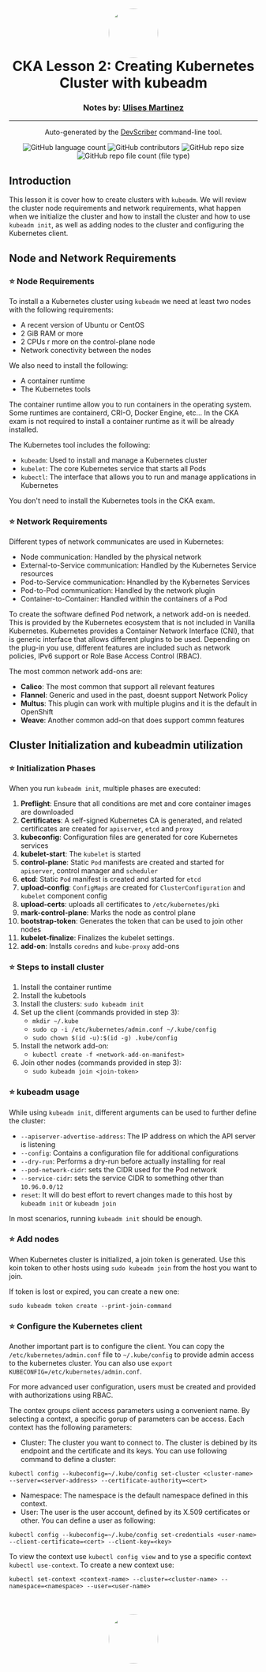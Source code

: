 <h1 align="center" style="border-bottom: none">
    <a href="https://github.com/mx-ulises/certification-prep-cka-ckad" target="_blank">
        <img alt="" src="https://github.com/mx-ulises/certification-prep-cka-ckad/blob/main/assets/notes-logo.png?raw=true" style="border-radius: 50%; height: 100px;">
    </a>
    <br>
    CKA Lesson 2: Creating Kubernetes Cluster with kubeadm
</h1>
<h3 align="center" style="border-bottom: none">
    Notes by: <a href="https://github.com/mx-ulises" target="_blank">Ulises Martinez</a>
</h3>
<hr />

<p align="center">
    Auto-generated by the <a href="https://github.com/WhitneyLampkin/devscriber" target="_blank">DevScriber</a> command-line tool.
</p>

<div align="center">

![GitHub language count](https://img.shields.io/github/languages/count/mx-ulises/certification-prep-cka-ckad?label=Languages)
![GitHub contributors](https://img.shields.io/github/contributors/mx-ulises/certification-prep-cka-ckad?label=Contributors&color=yellow)
![GitHub repo size](https://img.shields.io/github/repo-size/mx-ulises/certification-prep-cka-ckad?label=Repo%20Size&color=teal)
![GitHub repo file count (file type)](https://img.shields.io/github/directory-file-count/mx-ulises/certification-prep-cka-ckad?label=Files&color=purple)

</div>

<!-- TODO: Clean redaction with AI tools -->

## Introduction

This lesson it is cover how to create clusters with `kubeadm`. We will review the cluster node requirements and network requirements, what happen when we initialize the cluster and how to install the cluster and how to use `kubeadm init`, as well as adding nodes to the cluster and configuring the Kubernetes client.

## Node and Network Requirements

### ⭐ Node Requirements

To install a a Kubernetes cluster using `kubeadm` we need at least two nodes with the following requirements:

 - A recent version of Ubuntu or CentOS
 - 2 GiB RAM or more
 - 2 CPUs r more on the control-plane node
 - Network conectivity between the nodes

We also need to install the following:
 - A container runtime
 - The Kubernetes tools

The container runtime allow you to run containers in the operating system. Some runtimes are containerd, CRI-O, Docker Engine, etc... In the CKA exam is not required to install a container runtime as it will be already installed.

The Kubernetes tool includes the following:
 - `kubeadm`: Used to install and manage a Kubernetes cluster
 - `kubelet`: The core Kubernetes service that starts all Pods
 - `kubectl`: The interface that allows you to run and manage applications in Kubernetes

You don't need to install the Kubernetes tools in the CKA exam.

### ⭐ Network Requirements

Different types of network communicates are used in Kubernetes:
 - Node communication: Handled by the physical network
 - External-to-Service communication: Handled by the Kubernetes Service resources
 - Pod-to-Service communication: Hnandled by the Kybernetes Services
 - Pod-to-Pod communication: Handled by the network plugin
 - Container-to-Container: Handled within the containers of a Pod

To create the software defined Pod network, a network add-on is needed. This is provided by the Kubernetes ecosystem that is not included in Vanilla Kubernetes. Kubernetes provides a Container Network Interface (CNI), that is generic interface that allows different plugins to be used. Depending on the plug-in you use, different features are included such as network policies, IPv6 support or Role Base Access Control (RBAC).

The most common network add-ons are:

 - **Calico**: The most common that support all relevant features
 - **Flannel**: Generic and used in the past, doesnt support Network Policy
 - **Multus**: This plugin can work with multiple plugins and it is the default in OpenShift
 - **Weave**: Another common add-on that does support commn features

## Cluster Initialization and kubeadmin utilization

### ⭐ Initialization Phases

When you run `kubeadm init`, multiple phases are executed:

 1. **Preflight**: Ensure that all conditions are met and core container images are downloaded
 1. **Certificates**: A self-signed Kubernetes CA is generated, and related certificates are created for `apiserver`, `etcd` and `proxy`
 1. **kubeconfig**: Configuration files are generated for core Kubernetes services
 1. **kubelet-start**: The `kubelet` is started
 1. **control-plane**: Static `Pod` manifests are created and started for `apiserver`, control manager and `scheduler`
 1. **etcd**: Static `Pod` manifest is created and started for `etcd`
 1. **upload-config**: `ConfigMaps` are created for `ClusterConfiguration` and `kubelet` component config
 1. **upload-certs**: uploads all certificates to `/etc/kubernetes/pki`
 1. **mark-control-plane**: Marks the node as control plane
 1. **bootstrap-token**: Generates the token that can be used to join other nodes
 1. **kubelet-finalize**: Finalizes the kubelet settings.
 1. **add-on**: Installs `coredns` and `kube-proxy` add-ons

### ⭐ Steps to install cluster

 1. Install the container runtime
 1. Install the kubetools
 1. Install the clusters: `sudo kubeadm init`
 1. Set up the client (commands provided in step 3):
    - `mkdir ~/.kube`
    - `sudo cp -i /etc/kubernetes/admin.conf ~/.kube/config`
    - `sudo chown $(id -u):$(id -g) .kube/config`
 1. Install the network add-on:
    - `kubectl create -f <network-add-on-manifest>`
 1. Join other nodes (commands provided in step 3):
    - `sudo kubeadm join <join-token>`

### ⭐ kubeadm usage

While using `kubeadm init`, different arguments can be used to further define the cluster:

 - `--apiserver-advertise-address`: The IP address on which the API server is listening
 - `--config`: Contains a configuration file for additional configurations
 - `--dry-run`: Performs a dry-run before actually installing for real
 - `--pod-network-cidr`: sets the CIDR used for the Pod network
 - `--service-cidr`: sets the service CIDR to something other than `10.96.0.0/12`
 - `reset`: It will do best effort to revert changes made to this host by `kubeadm init` or `kubeadm join`

In most scenarios, running `kubeadm init` should be enough.

### ⭐ Add nodes

When Kubernetes cluster is initialized, a join token is generated. Use this koin token to other hosts using `sudo kubeadm join` from the host you want to join.

If token is lost or expired, you can create a new one:

```
sudo kubeadm token create --print-join-command
```

### ⭐ Configure the Kubernetes client

Another important part is to configure the client. You can copy the `/etc/kubernetes/admin.conf` file to `~/.kube/config` to provide admin access to the kubernetes cluster. You can also use `export KUBECONFIG=/etc/kubernetes/admin.conf`.

For more advanced user configuration, users must be created and provided with authorizations using RBAC.

The contex groups client access parameters using a convenient name. By selecting a context, a specific gorup of parameters can be access. Each context has the following parameters:

  - Cluster: The cluster you want to connect to. The cluster is debined by its endpoint and the certificate and its keys. You can use following command to define a cluster:
  ```
kubectl config --kubeconfig=~/.kube/config set-cluster <cluster-name> --server=<server-address> --certificate-authority=<cert>
  ```
  - Namespace: The namespace is the default namespace defined in this context.
  - User: The user is the user account, defined by its X.509 certificates or other. You can define a user as following:
  ```
  kubectl config --kubeconfig=~/.kube/config set-credentials <user-name> --client-certificate=<cert> --client-key=<key>
  ```

To view the context use `kubectl config view` and to yse a specific context `kubectl use-context`. To create a new context use:

```
kubectl set-context <context-name> --cluster=<cluster-name> --namespace=<namespace> --user=<user-name>
```

<p align="center" style="border-bottom: none; margin-top: 50px;">
    <a href="https://github.com/mx-ulises/certification-prep-cka-ckad" target="_blank">
        <img alt="" src="https://github.com/mx-ulises/certification-prep-cka-ckad/blob/main/assets/notes-logo.png?raw=true" style="border-radius: 50%; height: 100px;">
    </a>
</p>

